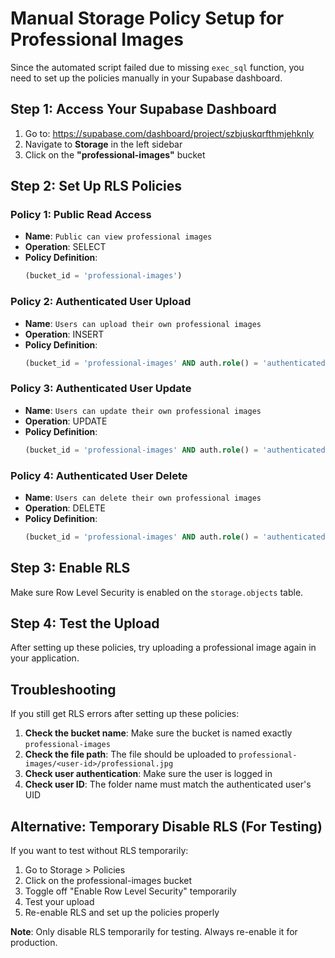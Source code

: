# Manual Storage Policy Setup for Professional Images

Since the automated script failed due to missing `exec_sql` function, you need to set up the policies manually in your Supabase dashboard.

## Step 1: Access Your Supabase Dashboard

1. Go to: https://supabase.com/dashboard/project/szbjuskqrfthmjehknly
2. Navigate to **Storage** in the left sidebar
3. Click on the **"professional-images"** bucket

## Step 2: Set Up RLS Policies

### Policy 1: Public Read Access
- **Name**: `Public can view professional images`
- **Operation**: SELECT
- **Policy Definition**: 
  ```sql
  (bucket_id = 'professional-images')
  ```

### Policy 2: Authenticated User Upload
- **Name**: `Users can upload their own professional images`
- **Operation**: INSERT
- **Policy Definition**:
  ```sql
  (bucket_id = 'professional-images' AND auth.role() = 'authenticated' AND (storage.foldername(name))[1] = auth.uid()::text)
  ```

### Policy 3: Authenticated User Update
- **Name**: `Users can update their own professional images`
- **Operation**: UPDATE
- **Policy Definition**:
  ```sql
  (bucket_id = 'professional-images' AND auth.role() = 'authenticated' AND (storage.foldername(name))[1] = auth.uid()::text)
  ```

### Policy 4: Authenticated User Delete
- **Name**: `Users can delete their own professional images`
- **Operation**: DELETE
- **Policy Definition**:
  ```sql
  (bucket_id = 'professional-images' AND auth.role() = 'authenticated' AND (storage.foldername(name))[1] = auth.uid()::text)
  ```

## Step 3: Enable RLS

Make sure Row Level Security is enabled on the `storage.objects` table.

## Step 4: Test the Upload

After setting up these policies, try uploading a professional image again in your application.

## Troubleshooting

If you still get RLS errors after setting up these policies:

1. **Check the bucket name**: Make sure the bucket is named exactly `professional-images`
2. **Check the file path**: The file should be uploaded to `professional-images/<user-id>/professional.jpg`
3. **Check user authentication**: Make sure the user is logged in
4. **Check user ID**: The folder name must match the authenticated user's UID

## Alternative: Temporary Disable RLS (For Testing)

If you want to test without RLS temporarily:

1. Go to Storage > Policies
2. Click on the professional-images bucket
3. Toggle off "Enable Row Level Security" temporarily
4. Test your upload
5. Re-enable RLS and set up the policies properly

**Note**: Only disable RLS temporarily for testing. Always re-enable it for production. 